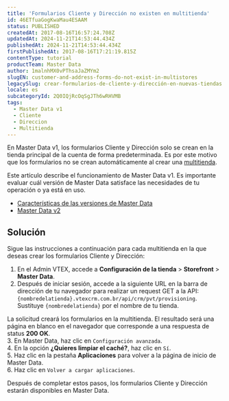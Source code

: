 ```yaml
---
title: 'Formularios Cliente y Dirección no existen en multitienda'
id: 46ETfuaGogKwaMau4ESAAM
status: PUBLISHED
createdAt: 2017-08-16T16:57:24.708Z
updatedAt: 2024-11-21T14:53:44.434Z
publishedAt: 2024-11-21T14:53:44.434Z
firstPublishedAt: 2017-08-16T17:21:19.815Z
contentType: tutorial
productTeam: Master Data
author: 1malnhMX0vPThsaJaZMYm2
slugEN: customer-and-address-forms-do-not-exist-in-multistores
legacySlug: crear-formularios-de-cliente-y-dirección-en-nuevas-tiendas
locale: es
subcategoryId: 2Q0IQjRcOqSgJTh6wRHVMB
tags:
  - Master Data v1
  - Cliente
  - Direccion
  - Multitienda
---
```


En Master Data v1, los formularios Cliente y Dirección solo se crean en la tienda principal de la cuenta de forma predeterminada. Es por este motivo que los formularios no se crean automáticamente al crear una [multitienda](https://help.vtex.com/es/tutorial/gerenciando-uma-multiloja--4S0lFVBPylRS5KpVgdyDhJ).

<div class="alert alert-warning">
Este artículo describe el funcionamiento de Master Data v1. Es importante evaluar cuál versión de Master Data satisface las necesidades de tu operación o ya está en uso.
 <ul>
<li>
<a href="https://help.vtex.com/tutorial/master-data--4otjBnR27u4WUIciQsmkAw#versions-available">
Características de las versiones de Master Data
 </a>
</li>
<li>
<a href="https://developers.vtex.com/vtex-rest-api/docs/getting-started-1">
Master Data v2
 </a>
</li>
</ul>
</div>

## Solución

Sigue las instrucciones a continuación para cada multitienda en la que deseas crear los formularios Cliente y Dirección:

1.	En el Admin VTEX, accede a **Configuración de la tienda** > **Storefront** > **Master Data**.  
2.	Después de iniciar sesión, accede a la siguiente URL en la barra de dirección de tu navegador para realizar un request GET a la API: `{nombredelatienda}.vtexcrm.com.br/api/crm/pvt/provisioning`. Sustituye `{nombredelatienda}` por el nombre de tu tienda.

  La solicitud creará los formularios en la multitienda. El resultado será una página en blanco en el navegador que corresponde a una respuesta de status **200 OK**.  
3.	En Master Data, haz clic en `Configuración avanzada`.  
4.	En la opción **¿Quieres limpiar el caché?**, haz clic en `Sí`.  
5.	Haz clic en la pestaña **Aplicaciones** para volver a la página de inicio de Master Data.  
6.	Haz clic en `Volver a cargar aplicaciones`.

Después de completar estos pasos, los formularios Cliente y Dirección estarán disponibles en Master Data.
